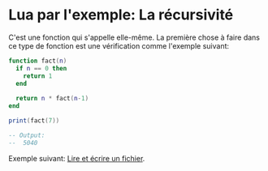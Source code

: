 # Lua par l'exemple: La récursivité

C'est une fonction qui s'appelle elle-même.
La première chose à faire dans ce type de fonction est une vérification comme l'exemple suivant:

```lua
function fact(n)
  if n == 0 then
    return 1
  end
  
  return n * fact(n-1)
end

print(fact(7))

-- Output:
--  5040
```

Exemple suivant: [Lire et écrire un fichier]().